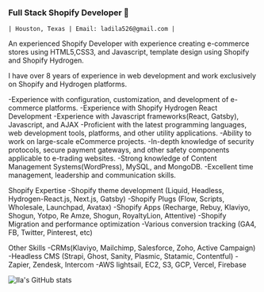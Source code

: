 ### Full Stack Shopify Developer 👋
    | Houston, Texas | Email: ladila526@gmail.com |
An experienced Shopify Developer with experience creating e-commerce stores using HTML5,CSS3, and Javascript, template design using Shopify and Shopify Hydrogen.

I have over 8 years of experience in web development and work exclusively on Shopify and Hydrogen platforms.

-Experience with configuration, customization, and development of e-commerce platforms.
-Experience with Shopify Hydrogen React Development
-Experience with Javascript frameworks(React, Gatsby), Javascript, and AJAX
-Proficient with the latest programming languages, web development tools, platforms, and other utility applications.
-Ability to work on large-scale eCommerce projects.
-In-depth knowledge of security protocols, secure payment gateways, and other safety components applicable to e-trading websites.
-Strong knowledge of Content Management Systems(WordPress), MySQL, and MongoDB.
-Excellent time management, leadership and communication skills.

Shopify Expertise
-Shopify theme development (Liquid, Headless, Hydrogen-React.js, Next.js, Gatsby)
-Shopify Plugs (Flow, Scripts, Wholesale, Launchpad, Avatax)
-Shopify Apps (Recharge, Rebuy, Klaviyo, Shogun, Yotpo, Re Amze, Shogun, RoyaltyLion, Attentive)
-Shopify Migration and performance optimization
-Various conversion tracking (GA4, FB, Twitter, Pinterest, etc)

Other Skills
-CRMs(Klaviyo, Mailchimp, Salesforce, Zoho, Active Campaign)
-Headless CMS (Strapi, Ghost, Sanity, Plasmic, Statamic, Contentful)
-Zapier, Zendesk, Intercom
-AWS lightsail, EC2, S3, GCP, Vercel, Firebase


![Ila's GitHub stats](https://github-readme-stats.vercel.app/api?username=ilalad&show_icons=true&theme=radical)
